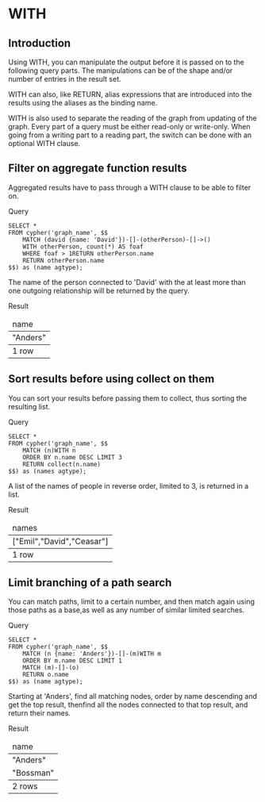 # WITH

## Introduction

Using WITH, you can manipulate the output before it is passed on to the following query parts. The manipulations can be of the shape and/or number of entries in the result set.

WITH can also, like RETURN, alias expressions that are introduced into the results using the aliases as the binding name.

WITH is also used to separate the reading of the graph from updating of the graph. Every part of a query must be either read-only or write-only. When going from a writing part to a reading part, the switch can be done with an optional WITH clause.


## Filter on aggregate function results

Aggregated results have to pass through a WITH clause to be able to filter on.

Query
```
SELECT *
FROM cypher('graph_name', $$
	MATCH (david {name: 'David'})-[]-(otherPerson)-[]->()
	WITH otherPerson, count(*) AS foaf
	WHERE foaf > 1RETURN otherPerson.name
	RETURN otherPerson.name
$$) as (name agtype);
```


The name of the person connected to 'David' with the at least more than one outgoing relationship will be returned by the query.

Result
<table>
  <thead>
  <tr>
   <td>name
   </td>
  </tr>
  </thead>
  <tbody>
  <tr>
   <td>"Anders"
   </td>
  </tr>
  </tbody>
  <tr>
   <td>1 row
   </td>
  </tr>
</table>



## Sort results before using collect on them

You can sort your results before passing them to collect, thus sorting the resulting list.

Query
```
SELECT *
FROM cypher('graph_name', $$
	MATCH (n)WITH n
	ORDER BY n.name DESC LIMIT 3
	RETURN collect(n.name)
$$) as (names agtype);
```


A list of the names of people in reverse order, limited to 3, is returned in a list.

Result
<table>
  <thead>
  <tr>
   <td>names
   </td>
  </tr>
  </thead>
  <tbody>
  <tr>
   <td>["Emil","David","Ceasar"]
   </td>
  </tr>
  </tbody>
  <tr>
   <td>1 row
   </td>
  </tr>
</table>

## Limit branching of a path search

You can match paths, limit to a certain number, and then match again using those paths as a base,as well as any number of similar limited searches.

Query

```
SELECT *
FROM cypher('graph_name', $$
	MATCH (n {name: 'Anders'})-[]-(m)WITH m
	ORDER BY m.name DESC LIMIT 1
	MATCH (m)-[]-(o)
	RETURN o.name
$$) as (name agtype);
```


Starting at 'Anders', find all matching nodes, order by name descending and get the top result, thenfind all the nodes connected to that top result, and return their names.

Result
<table>
  <thead>
  <tr>
   <td>name
   </td>
  </tr>
  </thead>
  <tbody>
  <tr>
   <td>"Anders"
   </td>
  </tr>
  <tr>
   <td>"Bossman"
   </td>
  </tr>
  </tbody>
  <tr>
   <td>2 rows
   </td>
  </tr>
</table>








